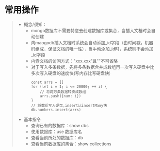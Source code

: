 # 常用操作  
>* 概念/须知：  
>   * mongo数据库不需要特意去创建数据库或集合，当插入文档时会自动创建  
>   * 向maogodb插入文档时系统会自动添加_id字段（由时间戳，机器码组成，保证文档的唯一性），当手动添加_id时，系统则不会添加_id字段
>   * 内嵌文档的访问方式："xxx.xxx"且""不可省略  
>   * 对于写入多条数据，先将多条数据合并成数组再一次写入硬盘中比多次写入硬盘的速度快(写内存比写硬盘快)  
>       ```
>       const arrs = []
>       for (let i = 1; i <= 20000; ++ i) {
>           // 将两万条数据转换成数组
>           arrs.push({num: i})
>       }
>       // 将数组写入硬盘,insert比insertMany快
>       db.numbers.insert(arrs)
>       ```  
>* 基本指令  
>   * 查询已有的数据库：show dbs  
>   * 使用数据库：use 数据库名  
>   * 查看当前所处的数据库：db  
>   * 查看当前数据库的集合：show collections  
